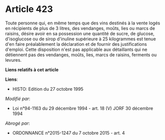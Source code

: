 # Article 423

Toute personne qui, en même temps que des vins destinés à la vente logés en récipients de plus de 3 litres, des vendanges,
moûts, lies ou marcs de raisins, désire avoir en sa possession une quantité de sucre, de glucose, d'isoglucose ou de sirop
d'inuline supérieure à 25 kilogrammes est tenue d'en faire préalablement la déclaration et de fournir des justifications
d'emploi. Cette disposition n'est pas applicable aux détaillants qui ne détiennent pas des vendanges, moûts, lies, marcs de
raisins, ferments ou levures.

**Liens relatifs à cet article**

**Liens**:

  - HISTO: Edition du 27 octobre 1995

_Modifié par_:

  - Loi n°94-1163 du 29 décembre 1994 - art. 18 (V) JORF 30 décembre 1994

_Abrogé par_:

  - ORDONNANCE n°2015-1247 du 7 octobre 2015 - art. 4
